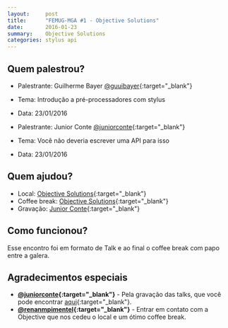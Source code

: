 ```yaml
---
layout:     post
title:      "FEMUG-MGA #1 - Objective Solutions"
date:       2016-01-23
summary:    Objective Solutions
categories: stylus api
---
```

## Quem palestrou?
* Palestrante: Guilherme Bayer [@guuibayer](https://twitter.com/guuibayer){:target="_blank"}
* Tema: Introdução a pré-processadores com stylus
* Data: 23/01/2016


* Palestrante: Junior Conte [@juniorconte](https://twitter.com/juniorconte){:target="_blank"}
* Tema: Você não deveria escrever uma API para isso
* Data: 23/01/2016

## Quem ajudou?
* Local: [Objective Solutions](http://www.objective.com.br/){:target="_blank"}
* Coffee break: [Objective Solutions](http://www.objective.com.br/){:target="_blank"}
* Gravação: [Junior Conte](https://twitter.com/juniorconte){:target="_blank"}

## Como funcionou?

Esse encontro foi em formato de Talk e ao final o coffee break com papo entre a galera.

## Agradecimentos especiais

- **[@juniorconte](https://twitter.com/juniorconte){:target="_blank"}** - Pela gravação das talks, que você pode encontrar [aqui](https://www.youtube.com/watch?v=98U3yzUbRMg&list=PLafLnEpwr0GtN401plyYqpFgc1BR5t_g4){:target="_blank"}.
- **[@renanmpimentel](https://twitter.com/renanmpimentel){:target="_blank"}**  - Entrar em contato com a Objective que nos cedeu o local e um ótimo coffee break.